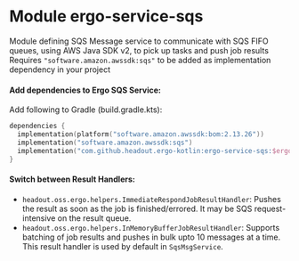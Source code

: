 # Module ergo-service-sqs

Module defining SQS Message service to communicate with SQS FIFO queues, using AWS Java SDK v2, to pick up tasks
and push job results
Requires `"software.amazon.awssdk:sqs"` to be added as implementation dependency in your project

#### Add dependencies to Ergo SQS Service:

Add following to Gradle (build.gradle.kts):

```kotlin
dependencies {
  implementation(platform("software.amazon.awssdk:bom:2.13.26"))
  implementation("software.amazon.awssdk:sqs")
  implementation("com.github.headout.ergo-kotlin:ergo-service-sqs:$ergoVersion")
}
```

#### Switch between Result Handlers:
- `headout.oss.ergo.helpers.ImmediateRespondJobResultHandler`: Pushes the result as soon as the job is finished/errored. It may be SQS request-intensive on the result queue.
- `headout.oss.ergo.helpers.InMemoryBufferJobResultHandler`: Supports batching of job results and pushes in bulk upto 10 messages at a time. This result handler is used by default in `SqsMsgService`.